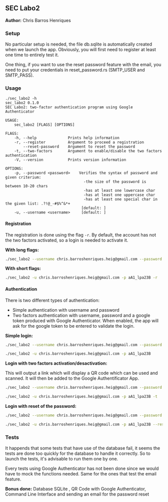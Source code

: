 ## SEC Labo2



**Author:** Chris Barros Henriques



### Setup

No particular setup is needed, the file db.sqlite is automatically created when we launch the app. Obviously, you will first need to register at least one time to entirely test it.

One thing, if you want to use the reset password feature with the email, you need to put your credentials in reset_password.rs (SMTP_USER and SMTP_PASS). 



### Usage

```
./sec_labo2 -h
sec_labo2 0.1.0
SEC Labo2: two-factor authentication program using Google Authenticator

USAGE:
    sec_labo2 [FLAGS] [OPTIONS]

FLAGS:
    -h, --help              Prints help information
    -r, --register          Argument to proceed a registration
        --reset-password    Argument to reset the password
    -t, --two-factors       Argument to enable/disable the two factors authentication
    -V, --version           Prints version information

OPTIONS:
    -p, --password <password>    Verifies the syntax of password and given criterium:
                                   -the size of the password is between 10-20 chars
                                   -has at least one lowercase char
                                   -has at least one uppercase char
                                   -has at least one special char in the given list: .?!@_-#$%^&*+
                                  [default: ]
    -u, --username <username>     [default: ]
```



#### Registration

The registration is done using the flag `-r`. By default, the account has not the two factors activated, so a login is needed to activate it.

**With long flags:**

```bash
./sec_labo2 --username chris.barroshenriques.heig@gmail.com --password aA1_lpa23B --register
```

**With short flags:**

```bash
./sec_labo2 -u chris.barroshenriques.heig@gmail.com -p aA1_lpa23B -r
```



#### Authentication

There is two different types of authentication:

- Simple authentication with username and password
- Two factors authentication with username, password and a google token produced with Google Authenticator. When enabled, the app will ask for the google token to be entered to validate the login.



**Simple login:**

```bash
./sec_labo2 --username chris.barroshenriques.heig@gmail.com --password aA1_lpa23B
```

```bash
./sec_labo2 -u chris.barroshenriques.heig@gmail.com -p aA1_lpa23B
```



**Login with two factors activation/desactivation:**

This will output a link which will display a QR code which can be used and scanned. It will then be added to the Google Authentificator App.

```bash
./sec_labo2 --username chris.barroshenriques.heig@gmail.com --password aA1_lpa23B --two_factors
```

```bash
./sec_labo2 -u chris.barroshenriques.heig@gmail.com -p aA1_lpa23B -t
```



**Login with reset of the password:**

```bash
./sec_labo2 --username chris.barroshenriques.heig@gmail.com --password aA1_lpa23B --reset_password
```

```bash
./sec_labo2 -u chris.barroshenriques.heig@gmail.com -p aA1_lpa23B --reset_password
```



### Tests

It happends that some tests that have use of the database fail, it seems the tests are done too quickly for the database to handle it correctly. So to launch the tests, it's advisable to run them one by one.



Every tests using Google Authenticator has not been done since we would have to mock the functions needed. Same for the ones that test the email feature.



**Bonus done:** Database SQLite , QR Code with Google Authenticator, Command Line Interface and sending an email for the password reset